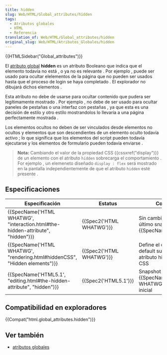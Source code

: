 ```yaml
---
title: hidden
slug: Web/HTML/Global_attributes/hidden
tags:
  - Atributos globales
  - HTML
  - Referencia
translation_of: Web/HTML/Global_attributes/hidden
original_slug: Web/HTML/Atributos_Globales/hidden
---
```


{{HTMLSidebar("Global_attributes")}}

El [atributo global](/es/docs/Web/HTML/Atributos_Globales/) **hidden** es un atributo Booleano que indica que el elemento todavía no está , o ya no es relevante . Por ejemplo , puede ser usado para ocultar elelementos de la página que no pueden ser usados hasta que el proceso de login se haya completado . El explorador no dibujará dichos elementos .

Esta atributo no debe de usarse para ocultar contenido que pudera ser legítimamente mostrado . Por ejemplo , no debe de ser usado para ocultar paneles de pestañas o una interfaz con pestañas , ya que esta es una decisión de estilo y otro estilo mostrandolos lo llevaría a una página perfectamente mostrada .

Los elementos ocultos no deben de ser vinculados desde elementos no ocultos y elementos que son descendientes de un elemento oculto todavía activo ; lo que significa que los elementos del script pueden todavía ejecutarse y los elementos de formulario pueden todavía enviarse .

> **Nota:** Cambiando el valor de la propiedad CSS {{cssxref("display")}} de un elemento con el atributo `hidden` sobrecarga el comportamiento . For ejemplo , un elemeneto diseñado `display : flex` será mostrado en la pantalla independientemente de que el atributo `hidden` esté presente .

## Especificaciones

| Especificación                                                                                           | Estatus                          | Comentario                                                             |
| -------------------------------------------------------------------------------------------------------- | -------------------------------- | ---------------------------------------------------------------------- |
| {{SpecName('HTML WHATWG', "interaction.html#the-hidden-attribute", "hidden")}} | {{Spec2('HTML WHATWG')}} | Sin cambio desde el último snapshot, {{SpecName('HTML5.1')}}  |
| {{SpecName('HTML WHATWG', "rendering.html#hiddenCSS", "Hidden elements")}}     | {{Spec2('HTML WHATWG')}} | Define el dibujado por default sugerido del atributo hidden usando CSS |
| {{SpecName('HTML5.1', "editing.html#the-hidden-attribute", "hidden")}}             | {{Spec2('HTML5.1')}}     | Snapshot de {{SpecName('HTML WHATWG')}}, definición inicial   |

## Compatibilidad en exploradores

{{Compat("html.global_attributes.hidden")}}

## Ver también

- [atributos globales](/es/docs/Web/HTML/Atributos_Globales/)
